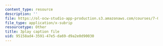 ```yaml
---
content_type: resource
description: ''
file: https://ol-ocw-studio-app-production.s3.amazonaws.com/courses/7-05-general-biochemistry-spring-2020/95158ad4359147e5da69d9a2e0d90030_7uCfPTwwYIc.srt
file_type: application/x-subrip
resourcetype: Other
title: 3play caption file
uid: 95158ad4-3591-47e5-da69-d9a2e0d90030
---
```

